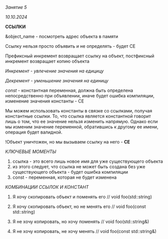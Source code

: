 *Занятие 5*

*10.10.2024*

**ССЫЛКИ**

&object_name - посмотреть адрес объекта в памяти

Ссылку нельзя просто объявить и не определять - будет CE

Префиксный инкремент возвращает ссылку на объект, постфиксный инкремент возвращает копию объекта

*Инкремент - увлечение значения на едицицу*

*Декремент - уменьшение значения на единицу*

*const* - константная переменная, должна быть определена непосредственно при объявлении, иначе будет ошибка компиляции, изменение значения константы - CE

Мы можем использовать константы в связке со ссылками, получая константные ссылки. То, что ссылка является константной говорит лишь о том, что ее значение нельзя изменить напрямую. Однако если мы изменим значение переменной, обратившись к другому ее имени, операция будет валидной. 

!Объект уничтожен, но мы вызываем ссылку на него - **СЕ**

*КЛЮЧЕВЫЕ МОМЕНТЫ*
1. ссылка - это всего лишь новое имя для уже существующего объекта
2. из этого следует, что ссылка не может быть создана без уже существующего объекта - будет ошибка компиляции
3. const - переменная, которая не будет изменена

*КОМБИНАЦИИ ССЫЛОК И КОНСТАНТ*
1. Я хочу скопировать объект и поменять его
// void foo(std::string)

2. Я хочу скопировать объект, но не менять его
// void foo(const std::string)

3. Я не хочу копировать, но хочу поменять
// void foo(std::string&)

4. Я не хочу копировать, не хочу менять
// void foo(const std::string&)
